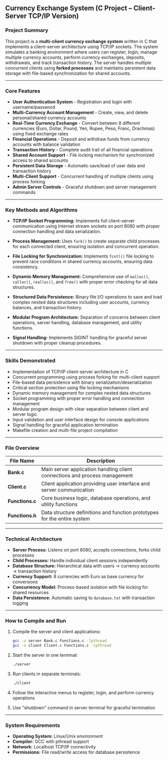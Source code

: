 ## Currency Exchange System (C Project – Client-Server TCP/IP Version)

### Project Summary

This project is a **multi-client currency exchange system** written in C that implements a client-server architecture using TCP/IP sockets. The system simulates a banking environment where users can register, login, manage multiple currency accounts, perform currency exchanges, deposits, withdrawals, and track transaction history. The server handles multiple concurrent clients using **forked processes** and maintains persistent data storage with file-based synchronization for shared accounts.

---

### Core Features

* **User Authentication System** - Registration and login with username/password
* **Multi-Currency Account Management** - Create, view, and delete personal/shared currency accounts
* **Real-Time Currency Exchange** - Convert between 8 different currencies (Euro, Dollar, Pound, Yen, Rupee, Peso, Franc, Drachmas) using fixed exchange rates
* **Financial Operations** - Deposit and withdraw funds from currency accounts with balance validation
* **Transaction History** - Complete audit trail of all financial operations
* **Shared Account Support** - File locking mechanism for synchronized access to shared accounts
* **Persistent Data Storage** - Automatic save/load of user data and transaction history
* **Multi-Client Support** - Concurrent handling of multiple clients using process forking
* **Admin Server Controls** - Graceful shutdown and server management commands

---

### Key Methods and Algorithms

* **TCP/IP Socket Programming:**
  Implements full client-server communication using Internet stream sockets on port 8080 with proper connection handling and data serialization.

* **Process Management:**
  Uses `fork()` to create separate child processes for each connected client, ensuring isolation and concurrent operation.

* **File Locking for Synchronization:**
  Implements `fcntl()` file locking to prevent race conditions in shared currency accounts, ensuring data consistency.

* **Dynamic Memory Management:**
  Comprehensive use of `malloc()`, `calloc()`, `realloc()`, and `free()` with proper error checking for all data structures.

* **Structured Data Persistence:**
  Binary file I/O operations to save and load complex nested data structures including user accounts, currency balances, and transaction history.

* **Modular Program Architecture:**
  Separation of concerns between client operations, server handling, database management, and utility functions.

* **Signal Handling:**
  Implements SIGINT handling for graceful server shutdown with proper cleanup procedures.

---

### Skills Demonstrated

* Implementation of TCP/IP client-server architecture in C
* Concurrent programming using process forking for multi-client support
* File-based data persistence with binary serialization/deserialization
* Critical section protection using file locking mechanisms
* Dynamic memory management for complex nested data structures
* Socket programming with proper error handling and connection management
* Modular program design with clear separation between client and server logic
* Input validation and user interface design for console applications
* Signal handling for graceful application termination
* Makefile creation and multi-file project compilation

---

### File Overview

| File Name          | Description                                                                 |
| ------------------ | --------------------------------------------------------------------------- |
| **Bank.c**         | Main server application handling client connections and process management  |
| **Client.c**       | Client application providing user interface and server communication        |
| **Functions.c**    | Core business logic, database operations, and utility functions             |
| **Functions.h**    | Data structure definitions and function prototypes for the entire system    |

---

### Technical Architecture

* **Server Process:** Listens on port 8080, accepts connections, forks child processes
* **Child Processes:** Handle individual client sessions independently
* **Database Structure:** Hierarchical data with users → currency accounts → transaction history
* **Currency Support:** 8 currencies with Euro as base currency for conversions
* **Concurrency Model:** Process-based isolation with file locking for shared resources
* **Data Persistence:** Automatic saving to `database.txt` with transaction logging

---

### How to Compile and Run

1. Compile the server and client applications:

   ```bash
   gcc -o server Bank.c Functions.c -lpthread
   gcc -o client Client.c Functions.c -lpthread
   ```

2. Start the server in one terminal:

   ```bash
   ./server
   ```

3. Run clients in separate terminals:

   ```bash
   ./client
   ```

4. Follow the interactive menus to register, login, and perform currency operations

5. Use "shutdown" command in server terminal for graceful termination

---

### System Requirements

* **Operating System:** Linux/Unix environment
* **Compiler:** GCC with pthread support
* **Network:** Localhost TCP/IP connectivity
* **Permissions:** File read/write access for database persistence
